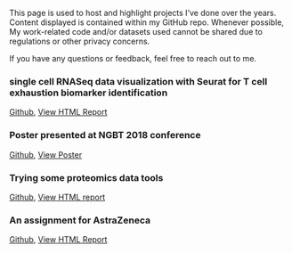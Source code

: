 This page is used to host and highlight projects I’ve done over the years. Content displayed is contained within my GitHub repo. Whenever possible, My work-related code and/or datasets used cannot be shared due to regulations or other privacy concerns.

If you have any questions or feedback, feel free to reach out to me.

### single cell RNASeq data visualization with Seurat for T cell exhaustion biomarker identification
[Github](https://github.com/Mridul-Chaudhary/Mridul-Chaudhary.github.io/blob/main/htmls/Tcell_exhaustion_Seurat_report.html), [View HTML Report](https://htmlpreview.github.io/?https://github.com/Mridul-Chaudhary/Mridul-Chaudhary.github.io/blob/main/htmls/Tcell_exhaustion_Seurat_report.html)


### Poster presented at NGBT 2018 conference
[Github](https://github.com/Mridul-Chaudhary/Mridul-Chaudhary.github.io/blob/main/pdfs/ngbt_poster.pdf), [View Poster](https://mridul-chaudhary.github.io/pdfs/ngbt_poster.pdf)


### Trying some proteomics data tools
[Github](https://github.com/Mridul-Chaudhary/try_proteomics), [View HTML report](https://mridul-chaudhary.github.io/try_proteomics/proteomics_report.html)


### An assignment for AstraZeneca
[Github](https://github.com/Mridul-Chaudhary/Mridul-Chaudhary.github.io/blob/main/htmls/AZ_Mridul_notebook.html), [View HTML Report](https://htmlpreview.github.io/?https://github.com/Mridul-Chaudhary/Mridul-Chaudhary.github.io/blob/main/htmls/AZ_Mridul_notebook.html)
